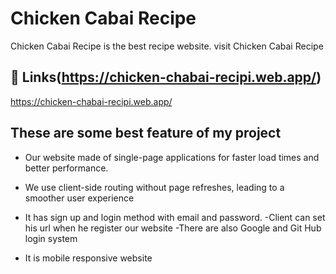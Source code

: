 # Chicken Cabai Recipe

Chicken Cabai Recipe is the best recipe website. visit Chicken Cabai Recipe 
## 🔗 Links(https://chicken-chabai-recipi.web.app/)

https://chicken-chabai-recipi.web.app/

## These are some best feature of my project


- Our website made of  single-page applications for faster load times and better performance.

- We use client-side routing without page refreshes, leading to a smoother user experience

- It has sign up and login method with email and password.
-Client can set his url when he register our website
-There are also Google and Git Hub login system
- It is mobile responsive website

